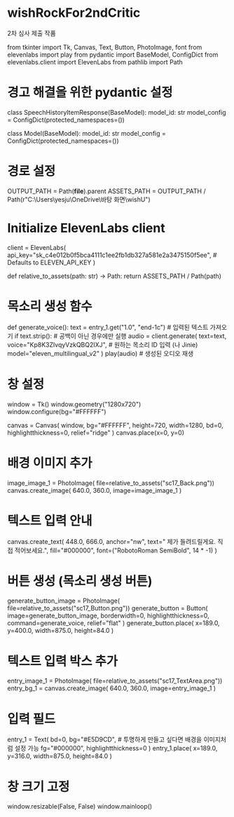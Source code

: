 # wishRockFor2ndCritic
2차 심사 제출 작품

from tkinter import Tk, Canvas, Text, Button, PhotoImage, font
from elevenlabs import play
from pydantic import BaseModel, ConfigDict
from elevenlabs.client import ElevenLabs
from pathlib import Path

# 경고 해결을 위한 pydantic 설정
class SpeechHistoryItemResponse(BaseModel):
    model_id: str
    model_config = ConfigDict(protected_namespaces=())

class Model(BaseModel):
    model_id: str
    model_config = ConfigDict(protected_namespaces=())

# 경로 설정
OUTPUT_PATH = Path(__file__).parent
ASSETS_PATH = OUTPUT_PATH / Path(r"C:\Users\yesju\OneDrive\바탕 화면\wishU")

# Initialize ElevenLabs client
client = ElevenLabs(
    api_key="sk_c4e012b0f5bca4111c1ee2fb1db327a581e2a3475150f5ee",  # Defaults to ELEVEN_API_KEY
)

def relative_to_assets(path: str) -> Path:
    return ASSETS_PATH / Path(path)

# 목소리 생성 함수
def generate_voice():
    text = entry_1.get("1.0", "end-1c")  # 입력된 텍스트 가져오기
    if text.strip():  # 공백이 아닌 경우에만 실행
        audio = client.generate(
            text=text,
            voice="Kp8K3ZlvqyVzkQBQ2IXJ",  # 원하는 목소리 ID 입력 (나 Jinie)
            model="eleven_multilingual_v2"
        )
        play(audio)  # 생성된 오디오 재생

# 창 설정
window = Tk()
window.geometry("1280x720")
window.configure(bg="#FFFFFF")

canvas = Canvas(
    window,
    bg="#FFFFFF",
    height=720,
    width=1280,
    bd=0,
    highlightthickness=0,
    relief="ridge"
)
canvas.place(x=0, y=0)

# 배경 이미지 추가
image_image_1 = PhotoImage(
    file=relative_to_assets("sc17_Back.png"))
canvas.create_image(
    640.0,
    360.0,
    image=image_image_1
)

# 텍스트 입력 안내
canvas.create_text(
    448.0,
    666.0,
    anchor="nw",
    text="               제가 들려드릴게요. 직접 적어보세요.",
    fill="#000000",
    font=("RobotoRoman SemiBold", 14 * -1)
)

# 버튼 생성 (목소리 생성 버튼)
generate_button_image = PhotoImage(
    file=relative_to_assets("sc17_Button.png"))
generate_button = Button(
    image=generate_button_image,
    borderwidth=0,
    highlightthickness=0,
    command=generate_voice,
    relief="flat"
)
generate_button.place(
    x=189.0,
    y=400.0,
    width=875.0,
    height=84.0
)

# 텍스트 입력 박스 추가
entry_image_1 = PhotoImage(
    file=relative_to_assets("sc17_TextArea.png"))
entry_bg_1 = canvas.create_image(
    640.0,
    360.0,
    image=entry_image_1
)

# 입력 필드
entry_1 = Text(
    bd=0,
    bg="#E5D9CD",  # 투명하게 만들고 싶다면 배경을 이미지처럼 설정 가능
    fg="#000000",
    highlightthickness=0
)
entry_1.place(
    x=189.0,
    y=316.0,
    width=875.0,
    height=84.0
)

# 창 크기 고정
window.resizable(False, False)
window.mainloop()
